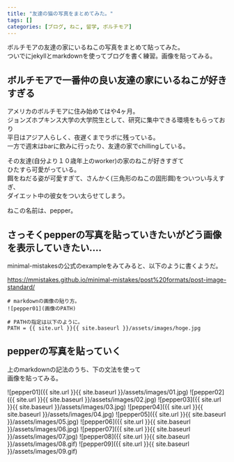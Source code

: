 ```yaml
---
title: "友達の猫の写真をまとめてみた。"
tags: []
categories: [ブログ, ねこ, 留学, ボルチモア]
---
```


ボルチモアの友達の家にいるねこの写真をまとめて貼ってみた。  
ついでにjekyllとmarkdownを使ってブログを書く練習。画像を貼ってみる。  

## ボルチモアで一番仲の良い友達の家にいるねこが好きすぎる

アメリカのボルチモアに住み始めてはや4ヶ月。  
ジョンズホプキンス大学の大学院生として、研究に集中できる環境をもらっており  
平日はアジア人らしく、夜遅くまでラボに残っている。  
一方で週末はbarに飲みに行ったり、友達の家でchillingしている。  

その友達(自分より１０歳年上のworker)の家のねこが好きすぎて  
ひたすら可愛がっている。  
餌をねだる姿が可愛すぎて、さんかく(三角形のねこの固形餌)をついつい与えすぎ、  
ダイエット中の彼女をつい太らせてしまう。  

ねこの名前は、pepper。  


## さっそくpepperの写真を貼っていきたいがどう画像を表示していきたい....

minimal-mistakesの公式のexampleをみてみると、以下のように書くようだ。  

<https://mmistakes.github.io/minimal-mistakes/post%20formats/post-image-standard/>

```
# markdownの画像の貼り方。
![pepper01](画像のPATH)

# PATHの指定は以下のように。
PATH = {{ site.url }}{{ site.baseurl }}/assets/images/hoge.jpg
```

## pepperの写真を貼っていく

上のmarkdownの記法のうち、下の文法を使って  
画像を貼ってみる。  


![pepper01]({{ site.url }}{{ site.baseurl }}/assets/images/01.jpg)
![pepper02]({{ site.url }}{{ site.baseurl }}/assets/images/02.jpg)
![pepper03]({{ site.url }}{{ site.baseurl }}/assets/images/03.jpg)
![pepper04]({{ site.url }}{{ site.baseurl }}/assets/images/04.jpg)
![pepper05]({{ site.url }}{{ site.baseurl }}/assets/images/05.jpg)
![pepper06]({{ site.url }}{{ site.baseurl }}/assets/images/06.jpg)
![pepper07]({{ site.url }}{{ site.baseurl }}/assets/images/07.jpg)
![pepper08]({{ site.url }}{{ site.baseurl }}/assets/images/08.gif)
![pepper09]({{ site.url }}{{ site.baseurl }}/assets/images/09.gif)

